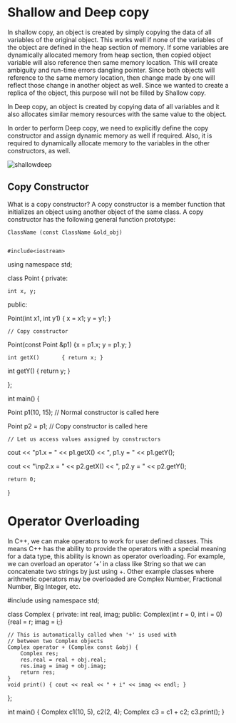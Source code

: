 # **Shallow and Deep copy**

In shallow copy, an object is created by simply copying the data of all variables of the original object. 
This works well if none of the variables of the object are defined in the heap section of memory. 
If some variables are dynamically allocated memory from heap section, then copied object variable will also reference then same memory location.
This will create ambiguity and run-time errors dangling pointer. 
Since both objects will reference to the same memory location, then change made by one will reflect those change in another object as well.
Since we wanted to create a replica of the object, this purpose will not be filled by Shallow copy.

In Deep copy, an object is created by copying data of all variables and it also allocates similar memory resources with the same value to the object.

In order to perform Deep copy, we need to explicitly define the copy constructor and assign dynamic memory as well if required.
Also, it is required to dynamically allocate memory to the variables in the other constructors, as well.

![shallowdeep](https://user-images.githubusercontent.com/66161514/149194897-4d971665-694e-4a6e-b725-baf5347a56b9.jpg)


## Copy Constructor
What is a copy constructor? 
A copy constructor is a member function that initializes an object using another object of the same class. A copy constructor has the following general function prototype: 

    ClassName (const ClassName &old_obj)
    
    
    #include<iostream>
using namespace std;

class Point
{
private:

	int x, y;

public:

Point(int x1, int y1) { x = x1; y = y1; }

	// Copy constructor

Point(const Point &p1) {x = p1.x; y = p1.y; }

	int getX()		 { return x; }

int getY()		 { return y; }

};

int main()
{

Point p1(10, 15); // Normal constructor is called here

Point p2 = p1; // Copy constructor is called here

	// Let us access values assigned by constructors

cout << "p1.x = " << p1.getX() << ", p1.y = " << p1.getY();

cout << "\np2.x = " << p2.getX() << ", p2.y = " << p2.getY();

	return 0;

}
# Operator Overloading

In C++, we can make operators to work for user defined classes. This means C++ has the ability to provide the operators with a special meaning for a data type, this ability is known as operator overloading. For example, we can overload an operator ‘+’ in a class like String so that we can concatenate two strings by just using +. Other example classes where arithmetic operators may be overloaded are Complex Number, Fractional Number, Big Integer, etc.


#include <iostream>
using namespace std;

class Complex {
private:
	int real, imag;
public:
	Complex(int r = 0, int i = 0) {real = r; imag = i;}
	
	// This is automatically called when '+' is used with
	// between two Complex objects
	Complex operator + (Complex const &obj) {
		Complex res;
		res.real = real + obj.real;
		res.imag = imag + obj.imag;
		return res;
	}
	void print() { cout << real << " + i" << imag << endl; }
};

int main()
{
	Complex c1(10, 5), c2(2, 4);
	Complex c3 = c1 + c2;
	c3.print();
}

